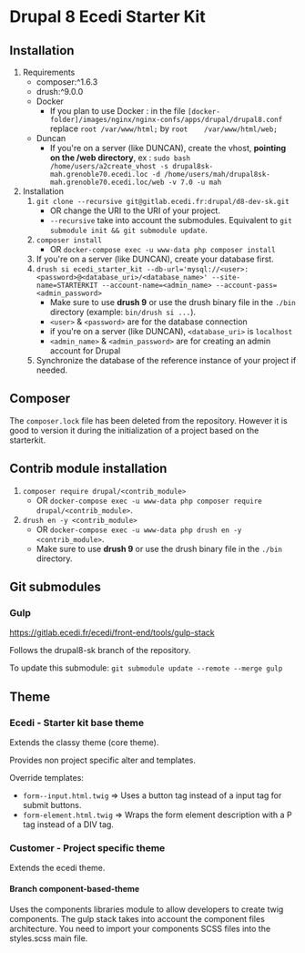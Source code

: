 # Drupal 8 Ecedi Starter Kit

## Installation

1. Requirements
    * composer:\^1.6.3
    * drush:\^9.0.0
    * Docker
        * If you plan to use Docker : in the file `[docker-folder]/images/nginx/nginx-confs/apps/drupal/drupal8.conf` replace `root	/var/www/html;` by `root	/var/www/html/web;`
    * Duncan
        * If you're on a server (like DUNCAN), create the vhost, **pointing on the /web directory**, ex : `sudo bash /home/users/a2create_vhost -s drupal8sk-mah.grenoble70.ecedi.loc -d /home/users/mah/drupal8sk-mah.grenoble70.ecedi.loc/web -v 7.0 -u mah`
2. Installation
    1. `git clone --recursive git@gitlab.ecedi.fr:drupal/d8-dev-sk.git`
        * OR change the URI to the URI of your project.
        * `--recursive` take into account the submodules. Equivalent to `git submodule init && git submodule update`.
    2. `composer install`
        * OR `docker-compose exec -u www-data php composer install`
    3. If you're on a server (like DUNCAN), create your database first.
    3. `drush si ecedi_starter_kit --db-url='mysql://<user>:<password>@<database_uri>/<database_name>' --site-name=STARTERKIT --account-name=<admin_name> --account-pass=<admin_password>`
        * Make sure to use **drush 9** or use the drush binary file in the `./bin` directory (example: `bin/drush si ...`).
        * `<user>` & `<password>` are for the database connection
        * if you're on a server (like DUNCAN), `<database_uri>` is `localhost`
        * `<admin_name>` & `<admin_password>` are for creating an admin account for Drupal
    4. Synchronize the database of the reference instance of your project if needed.

## Composer

The `composer.lock` file has been deleted from the repository.
However it is good to version it during the initialization of a project based on the starterkit.

## Contrib module installation

1. `composer require drupal/<contrib_module>`
    * OR `docker-compose exec -u www-data php composer require drupal/<contrib_module>`.
2. `drush en -y <contrib_module>`
    * OR `docker-compose exec -u www-data php drush en -y <contrib_module>`.
    * Make sure to use **drush 9** or use the drush binary file in the `./bin` directory.

## Git submodules

### Gulp

https://gitlab.ecedi.fr/ecedi/front-end/tools/gulp-stack

Follows the drupal8-sk branch of the repository.

To update this submodule: `git submodule update --remote --merge gulp`

## Theme

### Ecedi - Starter kit base theme

Extends the classy theme (core theme).

Provides non project specific alter and templates.

Override templates:

* `form--input.html.twig` => Uses a button tag instead of a input tag for submit buttons.
* `form-element.html.twig` => Wraps the form element description with a P tag instead of a DIV tag.

### Customer - Project specific theme

Extends the ecedi theme.

#### Branch component-based-theme

Uses the components libraries module to allow developers to create twig components.
The gulp stack takes into account the component files architecture.
You need to import your components SCSS files into the styles.scss main file.

